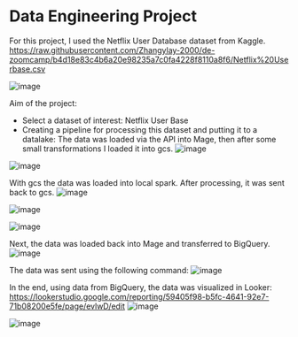 # Data Engineering Project

For this project, I used the Netflix User Database dataset from Kaggle.
https://raw.githubusercontent.com/Zhangylay-2000/de-zoomcamp/b4d18e83c4b6a20e98235a7c0fa4228f8110a8f6/Netflix%20Userbase.csv

![image](https://github.com/Zhangylay-2000/StudyMaterials/assets/68446698/3ba0641f-6909-46d7-8f2a-08b1b4767e99)

Aim of the project: 
* Select a dataset of interest: Netflix User Base
* Creating a pipeline for processing this dataset and putting it to a datalake:
The data was loaded via the API into Mage, then after some small transformations I loaded it into gcs.
![image](https://github.com/Zhangylay-2000/StudyMaterials/assets/68446698/af09c953-0531-441f-a98c-7258ca2555f3)

![image](https://github.com/Zhangylay-2000/StudyMaterials/assets/68446698/15327b09-fbf8-4388-8d02-ebe8a7d071b8)

With gcs the data was loaded into local spark. After processing, it was sent back to gcs.
![image](https://github.com/Zhangylay-2000/StudyMaterials/assets/68446698/bf586737-7d14-44ab-a02b-62eb266f7e00)

![image](https://github.com/Zhangylay-2000/StudyMaterials/assets/68446698/6872ba0f-6349-4edd-984f-2d47a4cae32b)

![image](https://github.com/Zhangylay-2000/StudyMaterials/assets/68446698/cd21e158-1f68-492f-995f-4bf4d7ba0925)

Next, the data was loaded back into Mage and transferred to BigQuery.
![image](https://github.com/Zhangylay-2000/StudyMaterials/assets/68446698/08c2539b-2361-4805-8036-3ce42d5b8f66)

The data was sent using the following command:
![image](https://github.com/Zhangylay-2000/StudyMaterials/assets/68446698/43ad6cc1-418a-4e0b-88a3-400b0e9416d7)

In the end, using data from BigQuery, the data was visualized in Looker:
https://lookerstudio.google.com/reporting/59405f98-b5fc-4641-92e7-71b08200e5fe/page/evlwD/edit
![image](https://github.com/Zhangylay-2000/StudyMaterials/assets/68446698/8ffe72a3-38f9-4168-8885-81ea2281821b)

![image](https://github.com/Zhangylay-2000/StudyMaterials/assets/68446698/62c81956-4721-406e-bd9f-2429dd46762e)












